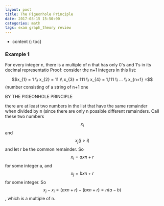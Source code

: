 ```yaml
---
layout: post
title: The Pigeonhole Principle 
date: 2017-03-15 15:50:00
categories: math
tags: exam graph_theory review
---
```

* content
{: toc}

### Example 1






For every integer n, there is a multiple of n that has only 0's and 1's
in its decimal representatio
Proof:  consider the n+1 integers in this list:

$$x_{1} = 1 \\ x_{2} = 11 \\ x_{3} = 111 \\ x_{4} = 1,111 \\ ... \\ x_{n+1} =$$ (number consisting of a string of n+1 one


BY THE PIGEONHOLE PRINCIPLE

there are at least two numbers in the list that have the same remainder when divided by n (since there are only n possible different remainders. Call these two numbers $$x_i$$ and $$x_j (j > i)$$ and let r be the common remainder. So $$x_{i} = a x n + r $$for some integer a, and $$x_{j} = b x n + r$$ for some integer. So $$x_{j} - x_{i} = (a x n + r) - (b x n + r) = n(a-b)$$, which is a multiple of n.


